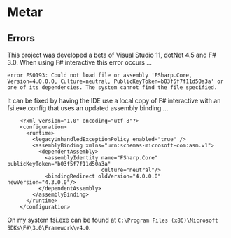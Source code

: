 # Metar #

## Errors ##

This project was developed a beta of Visual Studio 11, dotNet 4.5 and F# 3.0. When using F# interactive this error occurs ...

`error FS0193: Could not load file or assembly 'FSharp.Core, Version=4.0.0.0, Culture=neutral, PublicKeyToken=b03f5f7f11d50a3a' or one of its dependencies. The system cannot find the file specified.`

It can be fixed by having the IDE use a local copy of F# interactive with an fsi.exe.config that uses an updated assembly binding ...

        <?xml version="1.0" encoding="utf-8"?>
        <configuration>
          <runtime>
            <legacyUnhandledExceptionPolicy enabled="true" />
            <assemblyBinding xmlns="urn:schemas-microsoft-com:asm.v1">
              <dependentAssembly>
                <assemblyIdentity name="FSharp.Core" publicKeyToken="b03f5f7f11d50a3a"
                                  culture="neutral"/>
                <bindingRedirect oldVersion="4.0.0.0" newVersion="4.3.0.0"/>
              </dependentAssembly>
            </assemblyBinding>
          </runtime>
        </configuration>

On my system fsi.exe can be found at `C:\Program Files (x86)\Microsoft SDKs\F#\3.0\Framework\v4.0`.